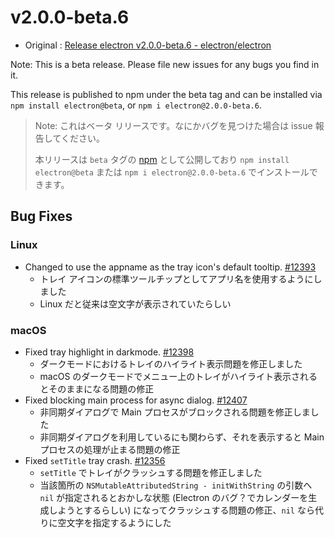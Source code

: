 # v2.0.0-beta.6

* Original : [Release electron v2.0.0-beta.6 - electron/electron](https://github.com/electron/electron/releases/tag/v2.0.0-beta.6)

Note: This is a beta release. Please file new issues for any bugs you find in it.

This release is published to npm under the beta tag and can be installed via `npm install electron@beta`, or `npm i electron@2.0.0-beta.6`.

> Note: これはベータ リリースです。なにかバグを見つけた場合は issue 報告してください。
>
> 本リリースは `beta` タグの [npm](https://www.npmjs.com/package/electron) として公開しており `npm install electron@beta` または `npm i electron@2.0.0-beta.6` でインストールできます。

## Bug Fixes

### Linux

* Changed to use the appname as the tray icon's default tooltip. [#12393](https://github.com/electron/electron/pull/12393)
  * トレイ アイコンの標準ツールチップとしてアプリ名を使用するようにしました
  * Linux だと従来は空文字が表示されていたらしい

### macOS

* Fixed tray highlight in darkmode. [#12398](https://github.com/electron/electron/pull/12398)
  * ダークモードにおけるトレイのハイライト表示問題を修正しました
  * macOS のダークモードでメニュー上のトレイがハイライト表示されるとそのままになる問題の修正
* Fixed blocking main process for async dialog. [#12407](https://github.com/electron/electron/pull/12407)
  * 非同期ダイアログで Main プロセスがブロックされる問題を修正しました
  * 非同期ダイアログを利用しているにも関わらず、それを表示すると Main プロセスの処理が止まる問題の修正
* Fixed `setTitle` tray crash. [#12356](https://github.com/electron/electron/pull/12356)
  * `setTitle` でトレイがクラッシュする問題を修正しました
  * 当該箇所の `NSMutableAttributedString - initWithString` の引数へ `nil` が指定されるとおかしな状態 (Electron のバグ？でカレンダーを生成しようとするらしい) になってクラッシュする問題の修正、`nil` なら代りに空文字を指定するようにした
